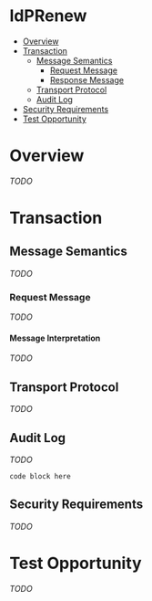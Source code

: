 # IdPRenew

- [Overview](#overview)
- [Transaction](#transaction)
	* [Message Semantics](#message-semantics)
		- [Request Message](#request-message)
		- [Response Message](#response-message)
	* [Transport Protocol](#transport-protocol)
	* [Audit Log](#audit-log)
- [Security Requirements](#security-requirements)
- [Test Opportunity](#test-opportunity)

# Overview

*TODO*

# Transaction

## Message Semantics

*TODO*

### Request Message

*TODO*

#### Message Interpretation

*TODO*

## Transport Protocol

*TODO*

## Audit Log

*TODO*

```
code block here    
```

## Security Requirements  

*TODO*

# Test Opportunity

*TODO*
